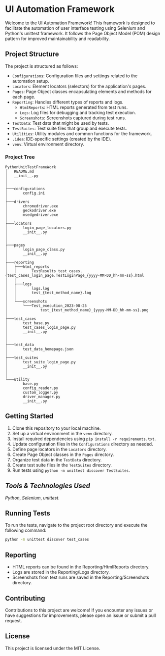 # UI Automation Framework

Welcome to the UI Automation Framework! This framework is designed to facilitate the automation of user interface testing using Selenium and Python's unittest framework. It follows the Page Object Model (POM) design pattern for improved maintainability and readability.

## Project Structure

The project is structured as follows:

- `Configurations`: Configuration files and settings related to the automation setup.
- `Locators`: Element locators (selectors) for the application's pages.
- `Pages`: Page Object classes encapsulating elements and methods for each page.
- `Reporting`: Handles different types of reports and logs.
  - `HtmlReports`: HTML reports generated from test runs.
  - `Logs`: Log files for debugging and tracking test execution.
  - `Screenshots`: Screenshots captured during test runs.
- `TestData`: Test data that might be used by tests.
- `TestSuites`: Test suite files that group and execute tests.
- `Utilities`: Utility modules and common functions for the framework.
- `.idea`: IDE-specific settings (created by the IDE).
- `venv`: Virtual environment directory.

### Project Tree
``` tree -O
PythonUnitTestFrameWork
│   README.md
│   __init__.py
│
│
├───configurations
│       config.ini
│
├───drivers
│       chromedriver.exe
│       geckodriver.exe
│       msedgedriver.exe
│
├───locators
│       login_page_locators.py
│       __init__.py
│   
│
├───pages
│       login_page_class.py
│       __init__.py
│
├───reporting
│   ├───html_reports
│   │       TestResults_test_cases.{test_cases_login_page.TestLoginPage_{yyyy-MM-DD_hh-mm-ss}.html
│   │
│   ├───logs
│   │       logs.log
│   │       test_{test_method_name}.log
│   │
│   └───screenshots
│       └───Test_execution_2023-08-25
│               test_{test_method_name}_{yyyy-MM-DD_hh-mm-ss}.png
│
├───test_cases
│       test_base.py
│       test_cases_login_page.py
│       __init__.py
│    
│
├───test_data
│		test_data_homepage.json
│
├───test_suites
│       test_suite_login_page.py
│       __init__.py
│   
│
└───utility
        base.py
        config_reader.py
        custom_logger.py
        driver_manager.py
        __init__.py
```

## Getting Started

1. Clone this repository to your local machine.
2. Set up a virtual environment in the `venv` directory.
3. Install required dependencies using `pip install -r requirements.txt`.
4. Update configuration files in the `Configurations` directory as needed.
5. Define page locators in the `Locators` directory.
6. Create Page Object classes in the `Pages` directory.
7. Organize test data in the `TestData` directory.
8. Create test suite files in the `TestSuites` directory.
9. Run tests using `python -m unittest discover TestSuites`.

## _Tools & Technologies Used_
_Python_, _Selenium_, _unittest_.

## Running Tests

To run the tests, navigate to the project root directory and execute the following command:

```bash
python -m unittest discover test_cases
```
## Reporting
* HTML reports can be found in the Reporting/HtmlReports directory.
* Logs are stored in the Reporting/Logs directory.
* Screenshots from test runs are saved in the Reporting/Screenshots directory.

## Contributing
Contributions to this project are welcome! If you encounter any issues or have suggestions for improvements, please open an issue or submit a pull request.

## License
This project is licensed under the MIT License.

